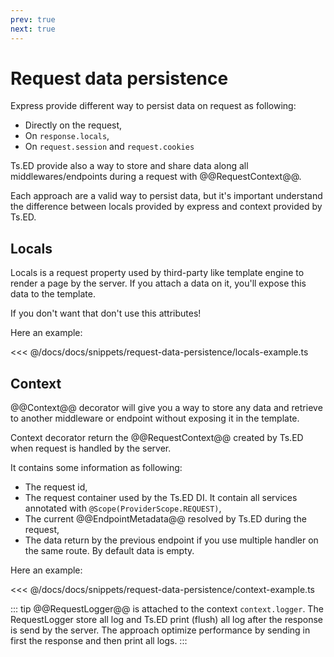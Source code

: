 ```yaml
---
prev: true
next: true
---
```


# Request data persistence

Express provide different way to persist data on request as following:

- Directly on the request,
- On `response.locals`,
- On `request.session` and `request.cookies`

Ts.ED provide also a way to store and share data along all middlewares/endpoints during a request
with @@RequestContext@@.

Each approach are a valid way to persist data, but it's important understand the difference between locals provided by express and context provided by Ts.ED.

## Locals

Locals is a request property used by third-party like template engine to render a page by the server.
If you attach a data on it, you'll expose this data to the template.

If you don't want that don't use this attributes!

Here an example:

<<< @/docs/docs/snippets/request-data-persistence/locals-example.ts

## Context 
<Badge text="v5.34.2+" />
 
@@Context@@ decorator will give you a way to store any data and retrieve to another middleware or endpoint without exposing it in the template.

Context decorator return the @@RequestContext@@ created by Ts.ED when request is handled by the server.

It contains some information as following:

- The request id,
- The request container used by the Ts.ED DI. It contain all services annotated with `@Scope(ProviderScope.REQUEST)`,
- The current @@EndpointMetadata@@ resolved by Ts.ED during the request,
- The data return by the previous endpoint if you use multiple handler on the same route. By default data is empty.

Here an example:

<<< @/docs/docs/snippets/request-data-persistence/context-example.ts

::: tip
@@RequestLogger@@ is attached to the context `context.logger`. The RequestLogger store all log and Ts.ED print (flush) all log after the response is send by the server.
The approach optimize performance by sending in first the response and then print all logs.
:::





